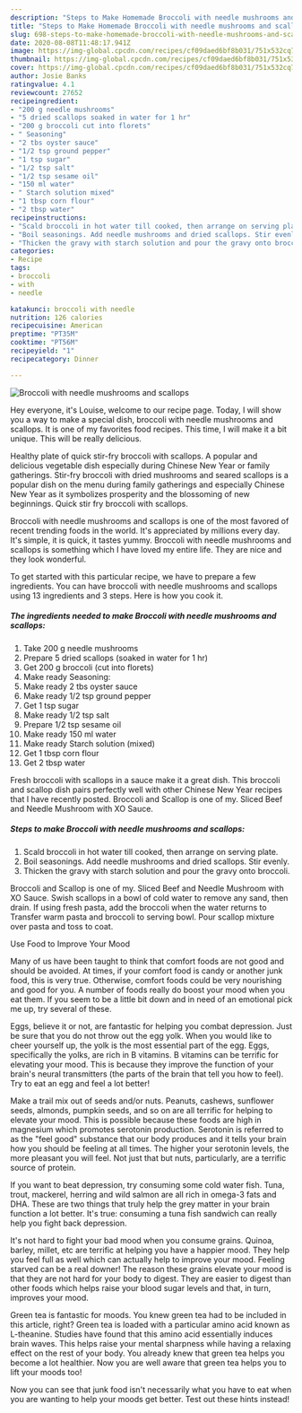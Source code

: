 ```yaml
---
description: "Steps to Make Homemade Broccoli with needle mushrooms and scallops"
title: "Steps to Make Homemade Broccoli with needle mushrooms and scallops"
slug: 698-steps-to-make-homemade-broccoli-with-needle-mushrooms-and-scallops
date: 2020-08-08T11:48:17.941Z
image: https://img-global.cpcdn.com/recipes/cf09daed6bf8b031/751x532cq70/broccoli-with-needle-mushrooms-and-scallops-recipe-main-photo.jpg
thumbnail: https://img-global.cpcdn.com/recipes/cf09daed6bf8b031/751x532cq70/broccoli-with-needle-mushrooms-and-scallops-recipe-main-photo.jpg
cover: https://img-global.cpcdn.com/recipes/cf09daed6bf8b031/751x532cq70/broccoli-with-needle-mushrooms-and-scallops-recipe-main-photo.jpg
author: Josie Banks
ratingvalue: 4.1
reviewcount: 27652
recipeingredient:
- "200 g needle mushrooms"
- "5 dried scallops soaked in water for 1 hr"
- "200 g broccoli cut into florets"
- " Seasoning"
- "2 tbs oyster sauce"
- "1/2 tsp ground pepper"
- "1 tsp sugar"
- "1/2 tsp salt"
- "1/2 tsp sesame oil"
- "150 ml water"
- " Starch solution mixed"
- "1 tbsp corn flour"
- "2 tbsp water"
recipeinstructions:
- "Scald broccoli in hot water till cooked, then arrange on serving plate."
- "Boil seasonings. Add needle mushrooms and dried scallops. Stir evenly."
- "Thicken the gravy with starch solution and pour the gravy onto broccoli."
categories:
- Recipe
tags:
- broccoli
- with
- needle

katakunci: broccoli with needle 
nutrition: 126 calories
recipecuisine: American
preptime: "PT35M"
cooktime: "PT56M"
recipeyield: "1"
recipecategory: Dinner

---
```



![Broccoli with needle mushrooms and scallops](https://img-global.cpcdn.com/recipes/cf09daed6bf8b031/751x532cq70/broccoli-with-needle-mushrooms-and-scallops-recipe-main-photo.jpg)

Hey everyone, it's Louise, welcome to our recipe page. Today, I will show you a way to make a special dish, broccoli with needle mushrooms and scallops. It is one of my favorites food recipes. This time, I will make it a bit unique. This will be really delicious.

Healthy plate of quick stir-fry broccoli with scallops. A popular and delicious vegetable dish especially during Chinese New Year or family gatherings. Stir-fry broccoli with dried mushrooms and seared scallops is a popular dish on the menu during family gatherings and especially Chinese New Year as it symbolizes prosperity and the blossoming of new beginnings. Quick stir fry broccoli with scallops.

Broccoli with needle mushrooms and scallops is one of the most favored of recent trending foods in the world. It's appreciated by millions every day. It's simple, it is quick, it tastes yummy. Broccoli with needle mushrooms and scallops is something which I have loved my entire life. They are nice and they look wonderful.


To get started with this particular recipe, we have to prepare a few ingredients. You can have broccoli with needle mushrooms and scallops using 13 ingredients and 3 steps. Here is how you cook it.

<!--inarticleads1-->

##### The ingredients needed to make Broccoli with needle mushrooms and scallops:

1. Take 200 g needle mushrooms
1. Prepare 5 dried scallops (soaked in water for 1 hr)
1. Get 200 g broccoli (cut into florets)
1. Make ready  Seasoning:
1. Make ready 2 tbs oyster sauce
1. Make ready 1/2 tsp ground pepper
1. Get 1 tsp sugar
1. Make ready 1/2 tsp salt
1. Prepare 1/2 tsp sesame oil
1. Make ready 150 ml water
1. Make ready  Starch solution (mixed)
1. Get 1 tbsp corn flour
1. Get 2 tbsp water


Fresh broccoli with scallops in a sauce make it a great dish. This broccoli and scallop dish pairs perfectly well with other Chinese New Year recipes that I have recently posted. Broccoli and Scallop is one of my. Sliced Beef and Needle Mushroom with XO Sauce. 

<!--inarticleads2-->

##### Steps to make Broccoli with needle mushrooms and scallops:

1. Scald broccoli in hot water till cooked, then arrange on serving plate.
1. Boil seasonings. Add needle mushrooms and dried scallops. Stir evenly.
1. Thicken the gravy with starch solution and pour the gravy onto broccoli.


Broccoli and Scallop is one of my. Sliced Beef and Needle Mushroom with XO Sauce. Swish scallops in a bowl of cold water to remove any sand, then drain. If using fresh pasta, add the broccoli when the water returns to Transfer warm pasta and broccoli to serving bowl. Pour scallop mixture over pasta and toss to coat. 

Use Food to Improve Your Mood


Many of us have been taught to think that comfort foods are not good and should be avoided. At times, if your comfort food is candy or another junk food, this is very true. Otherwise, comfort foods could be very nourishing and good for you. A number of foods really do boost your mood when you eat them. If you seem to be a little bit down and in need of an emotional pick me up, try several of these.

Eggs, believe it or not, are fantastic for helping you combat depression. Just be sure that you do not throw out the egg yolk. When you would like to cheer yourself up, the yolk is the most essential part of the egg. Eggs, specifically the yolks, are rich in B vitamins. B vitamins can be terrific for elevating your mood. This is because they improve the function of your brain's neural transmitters (the parts of the brain that tell you how to feel). Try to eat an egg and feel a lot better!

Make a trail mix out of seeds and/or nuts. Peanuts, cashews, sunflower seeds, almonds, pumpkin seeds, and so on are all terrific for helping to elevate your mood. This is possible because these foods are high in magnesium which promotes serotonin production. Serotonin is referred to as the "feel good" substance that our body produces and it tells your brain how you should be feeling at all times. The higher your serotonin levels, the more pleasant you will feel. Not just that but nuts, particularly, are a terrific source of protein.

If you want to beat depression, try consuming some cold water fish. Tuna, trout, mackerel, herring and wild salmon are all rich in omega-3 fats and DHA. These are two things that truly help the grey matter in your brain function a lot better. It's true: consuming a tuna fish sandwich can really help you fight back depression. 

It's not hard to fight your bad mood when you consume grains. Quinoa, barley, millet, etc are terrific at helping you have a happier mood. They help you feel full as well which can actually help to improve your mood. Feeling starved can be a real downer! The reason these grains elevate your mood is that they are not hard for your body to digest. They are easier to digest than other foods which helps raise your blood sugar levels and that, in turn, improves your mood.

Green tea is fantastic for moods. You knew green tea had to be included in this article, right? Green tea is loaded with a particular amino acid known as L-theanine. Studies have found that this amino acid essentially induces brain waves. This helps raise your mental sharpness while having a relaxing effect on the rest of your body. You already knew that green tea helps you become a lot healthier. Now you are well aware that green tea helps you to lift your moods too!

Now you can see that junk food isn't necessarily what you have to eat when you are wanting to help your moods get better. Test out  these hints  instead!

